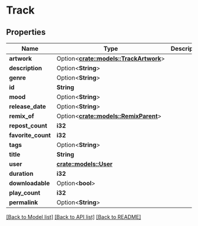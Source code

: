 # Track

## Properties

Name | Type | Description | Notes
------------ | ------------- | ------------- | -------------
**artwork** | Option<[**crate::models::TrackArtwork**](track_artwork.md)> |  | [optional]
**description** | Option<**String**> |  | [optional]
**genre** | Option<**String**> |  | [optional]
**id** | **String** |  | 
**mood** | Option<**String**> |  | [optional]
**release_date** | Option<**String**> |  | [optional]
**remix_of** | Option<[**crate::models::RemixParent**](remix_parent.md)> |  | [optional]
**repost_count** | **i32** |  | 
**favorite_count** | **i32** |  | 
**tags** | Option<**String**> |  | [optional]
**title** | **String** |  | 
**user** | [**crate::models::User**](user.md) |  | 
**duration** | **i32** |  | 
**downloadable** | Option<**bool**> |  | [optional]
**play_count** | **i32** |  | 
**permalink** | Option<**String**> |  | [optional]

[[Back to Model list]](../README.md#documentation-for-models) [[Back to API list]](../README.md#documentation-for-api-endpoints) [[Back to README]](../README.md)


